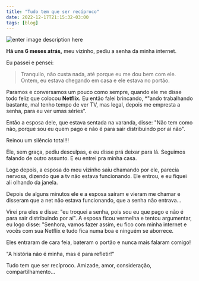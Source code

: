```yaml
---
title: "Tudo tem que ser recíproco"
date: 2022-12-17T21:15:32-03:00
tags: [blog]
---
```

![enter image description here](https://i1.wp.com/qph.cf2.quoracdn.net/main-qimg-3d36877267e7d522f061c333e18f47aa-lq?resize=400,225)

**Há uns 6 meses atrás,** meu vizinho, pediu a senha da minha internet.

Eu passei e pensei: 

> Tranquilo, não custa nada, até porque eu me dou bem com ele. Ontem, eu
> estava chegando em casa e ele estava no portão.

Paramos e conversamos um pouco como sempre, quando ele me disse todo feliz que colocou **Netflix.** Eu então falei brincando, *"ando trabalhando bastante, mal tenho tempo de ver TV, mas legal, depois me empresta a senha, para eu ver umas séries".

Então a esposa dele, que estava sentada na varanda, disse: "Não tem como não, porque sou eu quem pago e não é para sair distribuindo por aí não".

Reinou um silêncio total!!!

Ele, sem graça, pediu desculpas, e eu disse prá deixar para lá. Seguimos falando de outro assunto. E eu entrei pra minha casa.

Logo depois, a esposa do meu vizinho saiu chamando por ele, parecia nervosa, dizendo que a tv não estava funcionando. Ele entrou, e eu fiquei ali olhando da janela.

Depois de alguns minutos ele e a esposa saíram e vieram me chamar e disseram que a net não estava funcionando, que a senha não entrava...

Virei pra eles e disse: "eu troquei a senha, pois sou eu que pago e não é para sair distribuindo por aí". A esposa ficou vermelha e tentou argumentar, eu logo disse: "Senhora, vamos fazer assim, eu fico com minha internet e vocês com sua Netflix e tudo fica numa boa e ninguém se aborrece.

Eles entraram de cara feia, bateram o portão e nunca mais falaram comigo!

"A história não é minha, mas é para refletir!"

Tudo tem que ser recíproco. Amizade, amor, consideração, compartilhamento…
